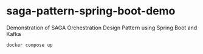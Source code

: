 # saga-pattern-spring-boot-demo

Demonstration of SAGA Orchestration Design Pattern using Spring Boot and Kafka

```
docker compose up
```
